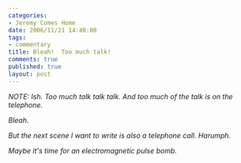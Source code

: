 ```yaml
--- 
categories: 
- Jeremy Comes Home
date: 2006/11/21 14:40:00
tags: 
- commentary
title: Bleah!  Too much talk!
comments: true
published: true
layout: post
---
```


<em>NOTE:  Ish.  Too much talk talk talk.  And too much of the talk is on the telephone.</em>

<em>Bleah.</em>

<em>But the next scene I want to write is also a telephone call.  Harumph.</em>

<em>Maybe it's time for an electromagnetic pulse bomb.</em>
